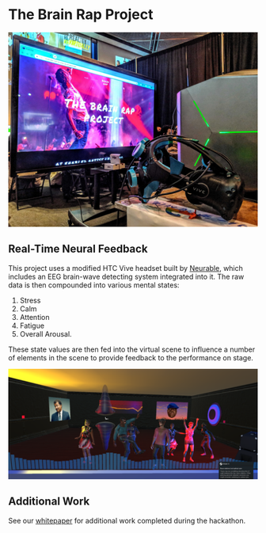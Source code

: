 # The Brain Rap Project

![](/IMG_20190119_164738.jpg)

## Real-Time Neural Feedback

This project uses a modified HTC Vive headset built by [Neurable](http://neurable.com/), which includes an EEG brain-wave detecting system integrated into it. The raw data is then compounded into various mental states:

1. Stress
1. Calm
1. Attention
1. Fatigue
1. Overall Arousal. 

These state values are then fed into the virtual scene to influence a number of elements in the scene to provide feedback to the performance on stage.

![](/Image.png)

## Additional Work

See our [whitepaper](https://www.academia.edu/38184834/Rapsheet_Multilayer_Perceptron_Algorithm) for additional work completed during the hackathon.


